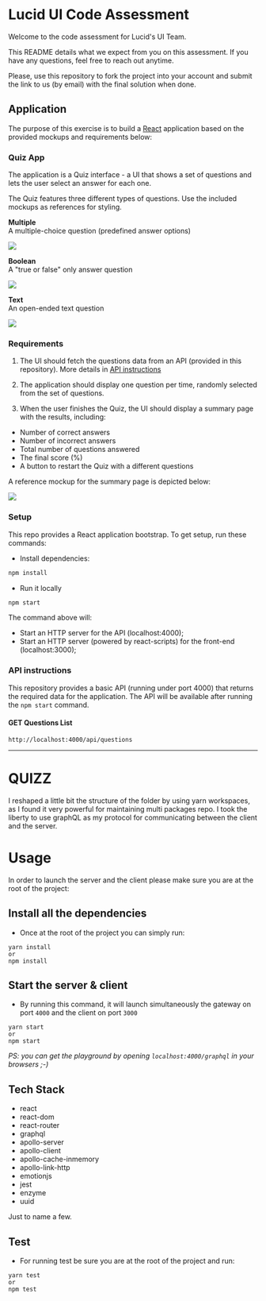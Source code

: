 # Lucid UI Code Assessment

Welcome to the code assessment for Lucid's UI Team.

This README details what we expect from you on this assessment. If you have any questions, feel free to reach out anytime.

Please, use this repository to fork the project into your account and submit the link to us (by email) with the final solution when done.

## Application

The purpose of this exercise is to build a [React](https://reactjs.org) application based on the provided mockups and requirements below:

### Quiz App

The application is a Quiz interface - a UI that shows a set of questions and lets the user select an answer for each one.

The Quiz features three different types of questions. Use the included mockups as references for styling.

**Multiple**   
A multiple-choice question (predefined answer options)

![](./mockups/multiple.png)


**Boolean**   
A "true or false" only answer question

![](./mockups/boolean.png)

**Text**   
An open-ended text question

![](./mockups/text.png)

### Requirements

1. The UI should fetch the questions data from an API (provided in this repository). More details in [API instructions](#api-instructions)

2. The application should display one question per time, randomly selected from the set of questions.  
   
3. When the user finishes the Quiz, the UI should display a summary page with the results, including:

- Number of correct answers
- Number of incorrect answers
- Total number of questions answered
- The final score (%)
- A button to restart the Quiz with a different questions

A reference mockup for the summary page is depicted below:

![](./mockups/summary.png)

### Setup

This repo provides a React application bootstrap. To get setup, run these commands:
 
- Install dependencies:

```sh
npm install
```

- Run it locally

```sh
npm start
```

The command above will:

- Start an HTTP server for the API (localhost:4000);
- Start an HTTP server (powered by react-scripts) for the front-end (localhost:3000);

### API instructions

This repository provides a basic API (running under port 4000) that returns the required data for the application.
The API will be available after running the `npm start` command.  

#### GET Questions List

`http://localhost:4000/api/questions`

---

# QUIZZ

I reshaped a little bit the structure of the folder by using yarn workspaces, as I found it very powerful for maintaining multi packages repo. I took the liberty to use graphQL as my protocol for communicating between the client and the server.

# Usage

In order to launch the server and the client please make sure you are at the root of the project:

## Install all the dependencies

- Once at the root of the project you can simply run:

```
yarn install
or
npm install
```

## Start the server & client

- By running this command, it will launch simultaneously the gateway on port `4000` and the client on port `3000`

```
yarn start
or
npm start
```

_PS: you can get the playground by opening `localhost:4000/graphql` in your browsers ;-)_

## Tech Stack

- react
- react-dom
- react-router
- graphql
- apollo-server
- apollo-client
- apollo-cache-inmemory
- apollo-link-http
- emotionjs
- jest
- enzyme
- uuid

Just to name a few.

## Test

- For running test be sure you are at the root of the project and run:

```
yarn test
or
npm test
```